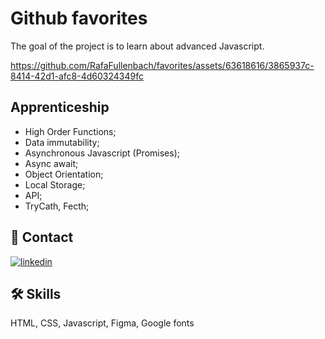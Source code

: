 # Github favorites

The goal of the project is to learn about advanced Javascript.

https://github.com/RafaFullenbach/favorites/assets/63618616/3865937c-8414-42d1-afc8-4d60324349fc

## Apprenticeship

- High Order Functions;
- Data immutability;
- Asynchronous Javascript (Promises);
- Async await;
- Object Orientation;
- Local Storage;
- API;
- TryCath, Fecth;





## 🔗 Contact
[![linkedin](https://img.shields.io/badge/linkedin-0A66C2?style=for-the-badge&logo=linkedin&logoColor=white)](https://www.linkedin.com/in/rafael-carvalho-f%C3%BCllenbach-9b25a6148/)



## 🛠 Skills
HTML, CSS, Javascript, Figma, Google fonts

